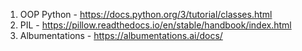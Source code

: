 1. OOP Python - https://docs.python.org/3/tutorial/classes.html
1. PIL - https://pillow.readthedocs.io/en/stable/handbook/index.html
1. Albumentations - https://albumentations.ai/docs/